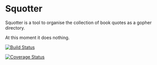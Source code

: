 # Squotter

Squotter is a tool to organise the collection of book quotes as a gopher directory.

At this moment it does nothing.

[![Build Status](https://travis-ci.org/avysk/squotter.png)](https://travis-ci.org/avysk/squotter)

[![Coverage Status](https://coveralls.io/repos/github/avysk/squotter/badge.png?branch=master)](https://coveralls.io/github/avysk/squotter?branch=master)
